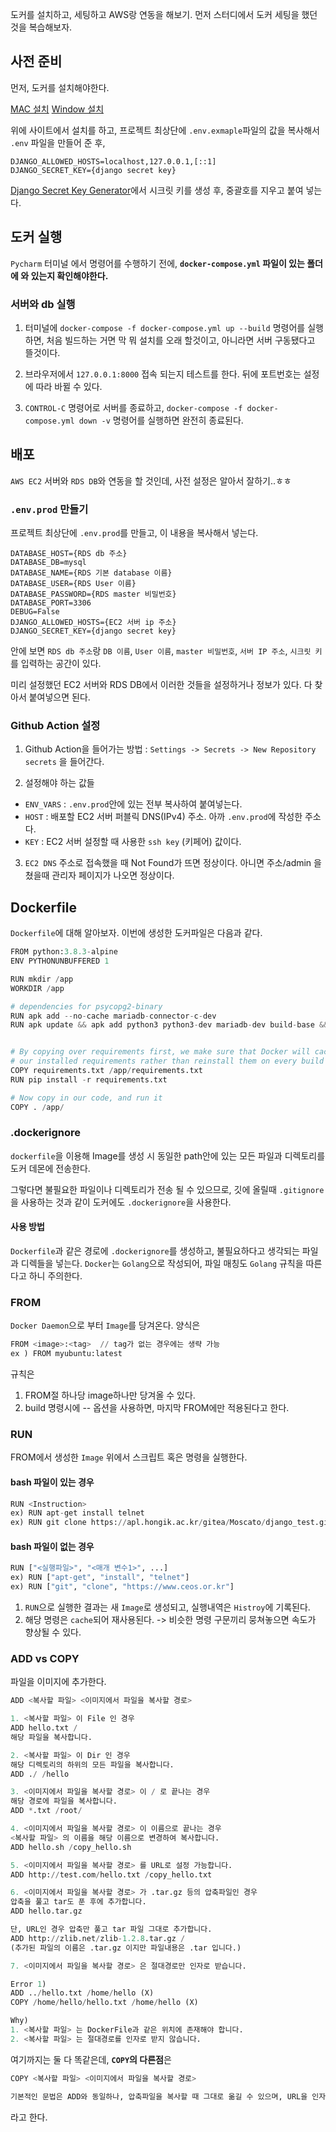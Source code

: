 도커를 설치하고, 세팅하고 AWS랑 연동을 해보기.
먼저 스터디에서 도커 세팅을 했던 것을 복습해보자.


## 사전 준비

먼저, 도커를 설치해야한다.

[MAC 설치](https://docs.docker.com/desktop/mac/install/)
[Window 설치](https://docs.docker.com/desktop/windows/install/)

위에 사이트에서 설치를 하고, 프로젝트 최상단에 `.env.exmaple`파일의 값을 복사해서 `.env` 파일을 만들어 준 후,

```
DJANGO_ALLOWED_HOSTS=localhost,127.0.0.1,[::1]
DJANGO_SECRET_KEY={django secret key}
```
[Django Secret Key Generator](https://djecrety.ir)에서 시크릿 키를 생성 후, 중괄호를 지우고 붙여 넣는다.

## 도커 실행

`Pycharm` 터미널 에서 명령어를 수행하기 전에, **`docker-compose.yml` 파일이 있는 폴더에 와 있는지 확인해야한다.**

### 서버와 db 실행

1. 터미널에 `docker-compose -f docker-compose.yml up --build` 명령어를 실행하면, 처음 빌드하는 거면 막 뭐 설치를 오래 할것이고, 아니라면 서버 구동됐다고 뜰것이다.

2. 브라우저에서 `127.0.0.1:8000` 접속 되는지 테스트를 한다. 뒤에 포트번호는 설정에 따라 바뀔 수 있다.

3. `CONTROL-C` 명령어로 서버를 종료하고, `docker-compose -f docker-compose.yml down -v` 명령어를 실행하면 완전히 종료된다.

## 배포

`AWS EC2` 서버와 `RDS DB`와 연동을 할 것인데, 사전 설정은  알아서 잘하기..ㅎㅎ

### `.env.prod` 만들기
프로젝트 최상단에 `.env.prod`를 만들고, 이 내용을 복사해서 넣는다.

```
DATABASE_HOST={RDS db 주소}
DATABASE_DB=mysql
DATABASE_NAME={RDS 기본 database 이름}
DATABASE_USER={RDS User 이름}
DATABASE_PASSWORD={RDS master 비밀번호}
DATABASE_PORT=3306
DEBUG=False
DJANGO_ALLOWED_HOSTS={EC2 서버 ip 주소}
DJANGO_SECRET_KEY={django secret key}
```
안에 보면 `RDS db 주소`랑 `DB 이름`, `User 이름`, `master 비밀번호`, `서버 IP 주소`, `시크릿 키` 를 입력하는 공간이 있다.

미리 설정했던 EC2 서버와 RDS DB에서 이러한 것들을 설정하거나 정보가 있다. 다 찾아서 붙여넣으면 된다.

### Github Action 설정

1. Github Action을 들어가는 방법 : `Settings -> Secrets -> New Repository secrets`  을 들어간다.

2. 설정해야 하는 값들 
 - `ENV_VARS` : `.env.prod`안에 있는 전부 복사하여 붙여넣는다.
 - `HOST` : 배포할 EC2 서버 퍼블릭 DNS(IPv4) 주소. 아까 `.env.prod`에 작성한 주소다.
 - `KEY` : EC2 서버 설정할 때 사용한 `ssh key` (키페어) 값이다.
 
 
 3. `EC2 DNS` 주소로 접속했을 때 Not Found가 뜨면 정상이다. 아니면 주소/admin 을 쳤을때 관리자 페이지가 나오면 정상이다.

## Dockerfile

`Dockerfile`에 대해 알아보자. 이번에 생성한 도커파일은 다음과 같다.
```python
FROM python:3.8.3-alpine
ENV PYTHONUNBUFFERED 1

RUN mkdir /app
WORKDIR /app

# dependencies for psycopg2-binary
RUN apk add --no-cache mariadb-connector-c-dev
RUN apk update && apk add python3 python3-dev mariadb-dev build-base && pip3 install mysqlclient && apk del python3-dev mariadb-dev build-base


# By copying over requirements first, we make sure that Docker will cache
# our installed requirements rather than reinstall them on every build
COPY requirements.txt /app/requirements.txt
RUN pip install -r requirements.txt

# Now copy in our code, and run it
COPY . /app/

```

### .dockerignore

`dockerfile`을 이용해 Image를 생성 시 동일한 path안에 있는 모든 파일과 디렉토리를 도커 데몬에 전송한다.

그렇다면 불필요한 파일이나 디렉토리가 전송 될 수 있으므로, 깃에 올릴때 `.gitignore` 을 사용하는 것과 같이 도커에도 `.dockerignore`을 사용한다.

#### 사용 방법 
`Dockerfile`과 같은 경로에 `.dockerignore`를 생성하고, 불필요하다고 생각되는 파일과 디렉들을 넣는다.
`Docker`는 `Golang`으로 작성되어, 파일 매칭도 `Golang` 규칙을 따른다고 하니 주의한다.


### FROM
`Docker Daemon`으로 부터 `Image`를 당겨온다.
양식은 
```Python
FROM <image>:<tag> 	// tag가 없는 경우에는 생략 가능
ex ) FROM myubuntu:latest
```

규칙은
1.  FROM절 하나당 image하나만 당겨올 수 있다.
2. build 명령시에 -- 옵션을 사용하면, 마지막 FROM에만 적용된다고 한다.

### RUN

FROM에서 생성한 `Image` 위에서 스크립트 혹은 명령을 실행한다.

#### bash 파일이 있는 경우
```Python
RUN <Instruction>
ex) RUN apt-get install telnet
ex) RUN git clone https://apl.hongik.ac.kr/gitea/Moscato/django_test.git
```
#### bash 파일이 없는 경우
```Python
RUN ["<실행파일>", "<매개 변수1>", ...]
ex) RUN ["apt-get", "install", "telnet"]
ex) RUN ["git", "clone", "https://www.ceos.or.kr"]
```

1. `RUN`으로 실행한 결과는 새 `Image`로 생성되고, 실행내역은 `Histroy`에 기록된다.
2. 해당 명령은 `cache`되어 재사용된다. -> 비슷한 명령 구문끼리 뭉쳐놓으면 속도가 향상될 수 있다.


### ADD vs COPY
파일을 이미지에 추가한다.
```Python
ADD <복사할 파일> <이미지에서 파일을 복사할 경로>

1. <복사할 파일> 이 File 인 경우
ADD hello.txt /
해당 파일을 복사합니다.

2. <복사할 파일> 이 Dir 인 경우
해당 디렉토리의 하위의 모든 파일을 복사합니다.
ADD ./ /hello

3. <이미지에서 파일을 복사할 경로> 이 / 로 끝나는 경우
해당 경로에 파일을 복사합니다.
ADD *.txt /root/

4. <이미지에서 파일을 복사할 경로> 이 이름으로 끝나는 경우
<복사할 파일> 의 이름을 해당 이름으로 변경하여 복사합니다.
ADD hello.sh /copy_hello.sh

5. <이미지에서 파일을 복사할 경로> 를 URL로 설정 가능합니다.
ADD http://test.com/hello.txt /copy_hello.txt

6. <이미지에서 파일을 복사할 경로> 가 .tar.gz 등의 압축파일인 경우
압축을 풀고 tar도 푼 후에 추가합니다.
ADD hello.tar.gz

단, URL인 경우 압축만 풀고 tar 파일 그대로 추가합니다.
ADD http://zlib.net/zlib-1.2.8.tar.gz /
(추가된 파일의 이름은 .tar.gz 이지만 파일내용은 .tar 입니다.)

7. <이미지에서 파일을 복사할 경로> 은 절대경로만 인자로 받습니다.
```
```Python
Error 1)
ADD ../hello.txt /home/hello (X)
COPY /home/hello/hello.txt /home/hello (X)

Why)
1. <복사할 파일> 는 DockerFile과 같은 위치에 존재해야 합니다.
2. <복사할 파일> 는 절대경로를 인자로 받지 않습니다.
```

여기까지는 둘 다 똑같은데, **`COPY`의 다른점**은
```python
COPY <복사할 파일> <이미지에서 파일을 복사할 경로>

기본적인 문법은 ADD와 동일하나, 압축파일을 복사할 때 그대로 옮길 수 있으며, URL을 인자로 받지 못합니다.
```
라고 한다.

